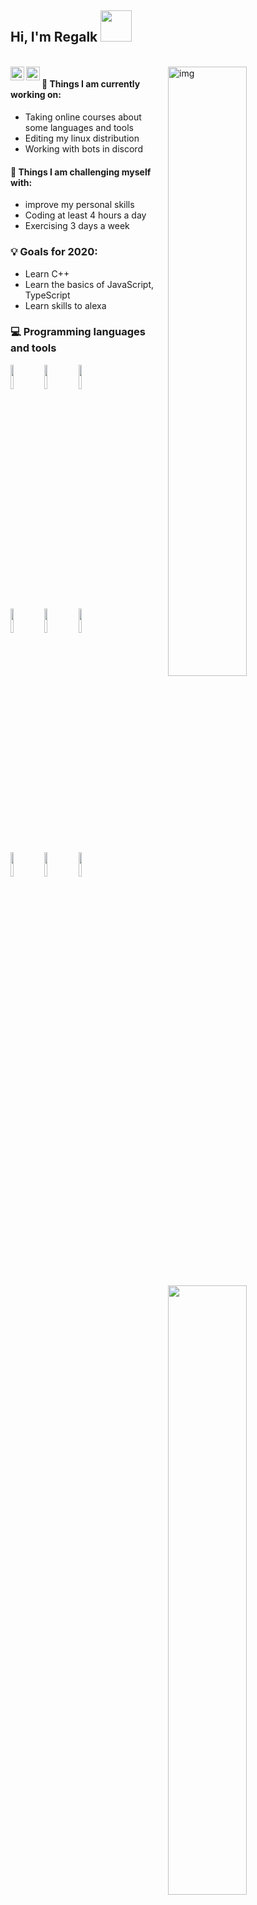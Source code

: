 <h2> Hi, I'm Regalk <img src="https://media.giphy.com/media/10zxDv7Hv5RF9C/giphy.gif" width="50"></h2>
<br/>
<a href="https://twitter.com/regalk2">
  <img align="left" alt="Hemant Joshi| Twitter" width="22px" src="https://www.vectorlogo.zone/logos/twitter/twitter-official.svg" />
</a>
<a href="https://www.instagram.com/regalk_01/">
  <img align="left" alt="Instagram" width="22px" src="https://www.vectorlogo.zone/logos/instagram/instagram-icon.svg" />
</a>

<img align="right" alt="img" src="https://media.giphy.com/media/u2pmTWUi0MXjyrMaVj/giphy.gif" width="50%" height="auto" />

#### 🌱 Things I am currently working on: 
- Taking online courses about some languages and tools
- Editing my linux distribution
- Working with bots in discord 


#### :muscle: Things I am challenging myself with:
- improve my personal skills
- Coding at least 4 hours a day
- Exercising 3 days a week

### 💡 Goals for 2020:
- Learn C++
- Learn the basics of JavaScript, TypeScript
- Learn skills to alexa

<img width="50%" align="right" src="https://github-readme-stats.vercel.app/api?username=regalk13&show_icons=true&title_color=fff&icon_color=79ff97&text_color=9f9f9f&bg_color=151515" />

### :computer: Programming languages and tools

<code><img width="10%" src="https://www.vectorlogo.zone/logos/java/java-ar21.svg"></code>
<code><img width="10%" src="https://www.vectorlogo.zone/logos/python/python-ar21.svg"></code>
<code><img width="10%" src="https://www.vectorlogo.zone/logos/linux/linux-ar21.svg"></code>
<br />
<code><img width="10%" src="https://www.vectorlogo.zone/logos/golang/golang-ar21.svg"></code>
<code><img width="10%" src="https://www.vectorlogo.zone/logos/mysql/mysql-ar21.svg"></code>
<code><img width="10%" src="https://www.vectorlogo.zone/logos/php/php-ar21.svg"></code>
<br />
<code><img width="10%" src="https://www.vectorlogo.zone/logos/apache/apache-ar21.svg"></code>
<code><img width="10%" src="https://www.vectorlogo.zone/logos/kotlinlang/kotlinlang-ar21.svg"></code>
<code><img width="10%" src="https://www.vectorlogo.zone/logos/git-scm/git-scm-ar21.svg"></code>
</p>
